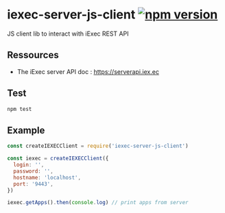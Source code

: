 # iexec-server-js-client [![npm version](https://badge.fury.io/js/iexec-server-js-client.svg)](https://www.npmjs.com/package/iexec-server-js-client)
JS client lib to interact with iExec REST API

## Ressources
 * The iExec server API doc : https://serverapi.iex.ec

## Test
```bash
npm test
```

## Example
```js
const createIEXECClient = require('iexec-server-js-client')

const iexec = createIEXECClient({
  login: '',
  password: '',
  hostname: 'localhost',
  port: '9443',
})

iexec.getApps().then(console.log) // print apps from server
```
